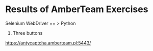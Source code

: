 # Results of AmberTeam Exercises 

Selenium WebDriver == > Python

1. Three buttons

https://antycaptcha.amberteam.pl:5443/
